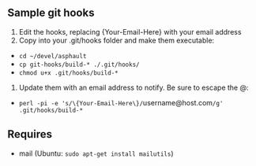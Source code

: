 ## Sample git hooks

1. Edit the hooks, replacing {Your-Email-Here} with your email address
1. Copy into your .git/hooks folder and make them executable:
 * `cd ~/devel/asphault`
 * `cp git-hooks/build-* ./.git/hooks/`
 * `chmod u+x .git/hooks/build-*`
1. Update them with an email address to notify.  Be sure to escape the @:
 * `perl -pi -e 's/\{Your-Email-Here\}/`username\@host.com`/g' .git/hooks/build-*`

## Requires

 * mail (Ubuntu: `sudo apt-get install mailutils`)

